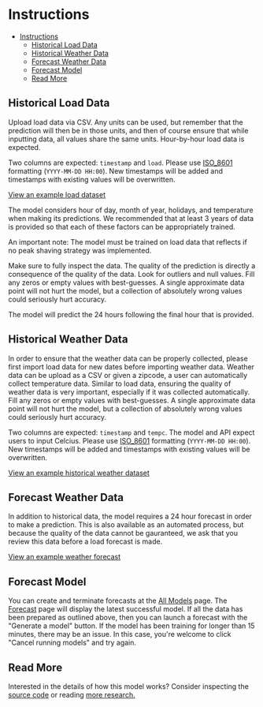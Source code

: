 # Instructions

- [Instructions](#instructions)
  - [Historical Load Data](#historical-load-data)
  - [Historical Weather Data](#historical-weather-data)
  - [Forecast Weather Data](#forecast-weather-data)
  - [Forecast Model](#forecast-model)
  - [Read More](#read-more)

## Historical Load Data

Upload load data via CSV. Any units can be used, but remember that the prediction will then be in those units, and then of course ensure that while inputting data, all values share the same units. Hour-by-hour load data is expected.

Two columns are expected: `timestamp` and `load`. Please use [ISO_8601](https://en.wikipedia.org/wiki/ISO_8601) formatting (`YYYY-MM-DD HH:00`). New timestamps will be added and timestamps with existing values will be overwritten.

[View an example load dataset](https://gist.github.com/kmcelwee/ce163d8c9d2871ab4c652382431c7801)

The model considers hour of day, month of year, holidays, and temperature when making its predictions. We recommended that at least 3 years of data is provided so that each of these factors can be appropriately trained.

An important note: The model must be trained on load data that reflects if no peak shaving strategy was implemented. 

Make sure to fully inspect the data. The quality of the prediction is directly a consequence of the quality of the data. Look for outliers and null values. Fill any zeros or empty values with best-guesses. A single approximate data point will not hurt the model, but a collection of absolutely wrong values could seriously hurt accuracy.

The model will predict the 24 hours following the final hour that is provided.


## Historical Weather Data

In order to ensure that the weather data can be properly collected, please first import load data for new dates before importing weather data. Weather data can be upload as a CSV or given a zipcode, a user can automatically collect temperature data. Similar to load data, ensuring the quality of weather data is very important, especially if it was collected automatically. Fill any zeros or empty values with best-guesses. A single approximate data point will not hurt the model, but a collection of absolutely wrong values could seriously hurt accuracy.

Two columns are expected: `timestamp` and `tempc`. The model and API expect users to input Celcius. Please use [ISO_8601](https://en.wikipedia.org/wiki/ISO_8601) formatting (`YYYY-MM-DD HH:00`). New timestamps will be added and timestamps with existing values will be overwritten.

[View an example historical weather dataset](https://gist.github.com/kmcelwee/e56308a8096356fcdc699ca168904aa4)

## Forecast Weather Data

In addition to historical data, the model requires a 24 hour forecast in order to make a prediction. This is also available as an automated process, but because the quality of the data cannot be gauranteed, we ask that you review this data before a load forecast is made.

[View an example weather forecast](https://gist.github.com/kmcelwee/071cac5e2b20c2f260f1bf7f9b3387f3)

## Forecast Model

You can create and terminate forecasts at the [All Models](/all-models) page. The [Forecast](/forecast) page will display the latest successful model. If all the data has been prepared as outlined above, then you can launch a forecast with the "Generate a model" button. If the model has been training for longer than 15 minutes, there may be an issue. In this case, you're welcome to click "Cancel running models" and try again.

## Read More

Interested in the details of how this model works? Consider inspecting the [source code](https://www.github.com/dpinney/burtForecaster) or reading [more research.](https://www.kmcelwee.com/load-forecasting)
